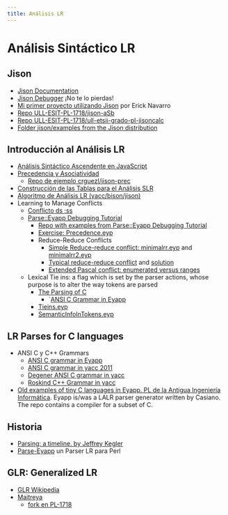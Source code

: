 ```yaml
---
title: Análisis LR
---
```



# Análisis Sintáctico LR

## Jison

* [Jison Documentation](https://gerhobbelt.github.io/jison/docs/)
* [Jison Debugger](https://nolanlawson.github.io/jison-debugger/) ¡No te lo pierdas!
* [Mi primer proyecto utilizando Jison](https://ericknavarro.io/2019/07/21/17-Mi-primer-proyecto-utilizando-Jison-Linux/) por Erick Navarro
* [Repo ULL-ESIT-PL-1718/jison-aSb](https://github.com/ULL-ESIT-PL-1718/jison-aSb)
* [Repo ULL-ESIT-PL-1718/ull-etsii-grado-pl-jisoncalc](https://github.com/ULL-ESIT-PL-1718/ull-etsii-grado-pl-jisoncalc)
* [Folder jison/examples from the Jison distribution](https://github.com/zaach/jison/tree/master/examples)

## Introducción al Análisis LR

* [Análisis Sintáctico Ascendente en JavaScript](http://crguezl.github.io/pl-html/node43.html)
* [Precedencia y Asociatividad](http://crguezl.github.io/pl-html/node57.html)
    - [Repo de ejemplo crguezl/jison-prec](https://github.com/crguezl/jison-prec)
* [Construcción de las Tablas para el Análisis SLR](http://crguezl.github.io/pl-html/node49.html)
* [Algoritmo de Análisis LR (yacc/bison/jison)](http://crguezl.github.io/pl-html/node55.html)
* Learning to Manage Conflicts
    * [Conflicto ds ;ss](https://github.com/crguezl/jison-decs-sts)
    * [Parse::Eyapp Debugging Tutorial](http://search.cpan.org/~casiano/Parse-Eyapp-1.182/lib/Parse/Eyapp/debuggingtut.pod)
      * [Repo with examples from Parse::Eyapp Debugging Tutorial](https://github.com/ULL-ESIT-PL/eyapp-debugging-tutorial)
      * [Exercise: Precedence.eyp](https://github.com/ULL-ESIT-PL/eyapp-debugging-tutorial/blob/master/Precedencia.eyp)
      * Reduce-Reduce Conflicts
          * [Simple Reduce-reduce conflict: minimalrr.eyp](https://github.com/ULL-ESIT-PL/eyapp-debugging-tutorial/blob/master/minimalrr.eyp) and [minimalrr2.eyp](https://github.com/ULL-ESIT-PL/eyapp-debugging-tutorial/blob/master/minimalrr2.eyp)
          * [Typical reduce-reduce conflict](https://github.com/ULL-ESIT-PL/eyapp-debugging-tutorial/blob/f630aea789828342bfa953b852e189ad073752b4/typicalrr.eyp) and [solution](https://github.com/ULL-ESIT-PL/eyapp-debugging-tutorial/blob/f630aea789828342bfa953b852e189ad073752b4/correcttypicalrr.eyp)
          * [Extended Pascal conflict: enumerated versus ranges](https://github.com/ULL-ESIT-PL/eyapp-debugging-tutorial/blob/f630aea789828342bfa953b852e189ad073752b4/pascalenumeratedvsrange.eyp)
     * Lexical Tie ins: a flag which is set by the parser actions, whose purpose is to alter the way tokens are parsed
          * [The Parsing of C](http://search.cpan.org/~casiano/Parse-Eyapp-1.182/lib/Parse/Eyapp/debuggingtut.pod#The_Parsing_of_C)
              * `[ANSI C Grammar in Eyapp](https://github.com/ULL-ESIT-PL/eyapp-language-examples/tree/master/C)
          * [Tieins.eyp](https://github.com/ULL-ESIT-PL/eyapp-debugging-tutorial/blob/master/Tieins.eyp)
          * [SemanticInfoInTokens.eyp](https://github.com/ULL-ESIT-PL/eyapp-debugging-tutorial/blob/master/SemanticInfoInTokens.eyp)


## LR Parses for C languages

* ANSI C y C++ Grammars
    * [ANSI C grammar in Eyapp](https://github.com/ULL-ESIT-PL/eyapp-language-examples/tree/master/C)
    * [ANSI C grammar in yacc 2011](http://www.quut.com/c/ANSI-C-grammar-y-2011.html)
    * [Degener ANSI C grammar in yacc](https://github.com/ULL-ESIT-PL-1718/degener-C-grammar)
    * [Roskind C++ Grammar in yacc](https://github.com/ULL-ESIT-PL-1718/roskind-C-plusplus-grammar)
* [Old examples of tiny C languages in Eyapp. PL de la Antigua Ingeniería Informática](https://github.com/ULL-ESIT-PL-1718/old-PL-compiler-in-eyapp). Eyapp is/was a LALR parser generator written by Casiano. The repo contains a compiler for a subset of C.

## Historia

* [Parsing: a timeline. by Jeffrey Kegler](https://jeffreykegler.github.io/personal/timeline_v3)
* [Parse-Eyapp](http://search.cpan.org/~wbraswell/Parse-Eyapp-1.21/eyapp) un Parser LR para Perl


## GLR: Generalized LR

* [GLR Wikipedia](https://en.wikipedia.org/wiki/GLR_parser)
* [Maitreya](https://github.com/hackwaly/maitreya)
    - [fork en PL-1718](https://github.com/ULL-ESIT-PL-1718/maitreya)


